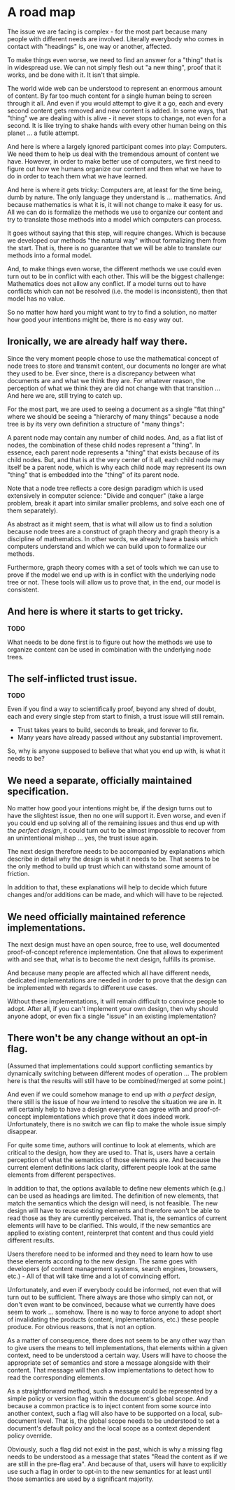 
# A road map

The issue we are facing is complex - for the most part because many people
with different needs are involved. Literally everybody who comes in contact
with "headings" is, one way or another, affected.

To make things even worse, we need to find an answer for a "thing" that is in
widespread use. We can not simply flesh out "a new thing", proof that it works,
and be done with it. It isn't that simple.

The world wide web can be understood to represent an enormous amount of content.
By far too much content for a single human being to screen through it all. And
even if you would attempt to give it a go, each and every second content gets
removed and new content is added. In some ways, that "thing" we are dealing
with is alive - it never stops to change, not even for a second. It is like
trying to shake hands with every other human being on this planet ... a futile
attempt.

And here is where a largely ignored participant comes into play: Computers.
We need them to help us deal with the tremendous amount of content we have.
However, in order to make better use of computers, we first need to figure
out how we humans organize our content and then what we have to do in order
to teach them what we have learned.

And here is where it gets tricky: Computers are, at least for the time being,
dumb by nature. The only language they understand is ... mathematics. And
because mathematics is what it is, it will not change to make it easy for us.
All we can do is formalize the methods we use to organize our content and try
to translate those methods into a model which computers can process.

It goes without saying that this step, will require changes. Which is because
we developed our methods "the natural way" without formalizing them from the
start. That is, there is no guarantee that we will be able to translate our
methods into a formal model.

And, to make things even worse, the different methods we use could even turn
out to be in conflict with each other. This will be the biggest challenge:
Mathematics does not allow any conflict. If a model turns out to have conflicts
which can not be resolved (i.e. the model is inconsistent), then that model has
no value.

So no matter how hard you might want to try to find a solution,
no matter how good your intentions might be, there is no easy way out.

## Ironically, we are already half way there.

Since the very moment people chose to use the mathematical concept of node trees
to store and transmit content, our documents no longer are what they used to be.
Ever since, there is a discrepancy between what documents are and what we think
they are. For whatever reason, the perception of what we think they are did not
change with that transition ... And here we are, still trying to catch up.

For the most part, we are used to seeing a document as a single "flat thing"
where we should be seeing a "hierarchy of many things" because a node tree
is by its very own definition a structure of "many things":

A parent node may contain any number of child nodes. And, as a flat list of
nodes, the combination of these child nodes represent a "thing". In essence,
each parent node represents a "thing" that exists because of its child nodes.
But, and that is at the very center of it all, each child node may itself be
a parent node, which is why each child node may represent its own "thing" that
is embedded into the "thing" of its parent node.

Note that a node tree reflects a core design paradigm which is used extensively
in computer science: "Divide and conquer" (take a large problem, break it apart
into similar smaller problems, and solve each one of them separately).

As abstract as it might seem, that is what will allow us to find a solution
because node trees are a construct of graph theory and graph theory is a
discipline of mathematics. In other words, we already have a basis which
computers understand and which we can build upon to formalize our methods.

Furthermore, graph theory comes with a set of tools which we can use to prove
if the model we end up with is in conflict with the underlying node tree or not.
These tools will allow us to prove that, in the end, our model is consistent.

## And here is where it starts to get tricky.
**TODO**

What needs to be done first is to figure out how the methods we use to organize
content can be used in combination with the underlying node trees.

## The self-inflicted trust issue.
**TODO**

Even if you find a way to scientifically proof, beyond any shred of doubt,
each and every single step from start to finish, a trust issue will still
remain.

- Trust takes years to build, seconds to break, and forever to fix.
- Many years have already passed without any substantial improvement.

So, why is anyone supposed to believe that what you end up with,
is what it needs to be?

## We need a separate, officially maintained specification.

No matter how good your intentions might be, if the design turns out to have
the slightest issue, then no one will support it. Even worse, and even if you
could end up solving all of the remaining issues and thus end up with *the
perfect design*, it could turn out to be almost impossible to recover from an
unintentional mishap ... yes, the trust issue again.

The next design therefore needs to be accompanied by explanations which
describe in detail why the design is what it needs to be. That seems to be
the only method to build up trust which can withstand some amount of friction.

In addition to that, these explanations will help to decide which future 
changes and/or additions can be made, and which will have to be rejected.

## We need officially maintained reference implementations.

The next design must have an open source, free to use, well documented
proof-of-concept reference implementation. One that allows to experiment
with and see that, what is to become the next design, fulfills its promise.

And because many people are affected which all have different needs, dedicated
implementations are needed in order to prove that the design can be implemented
with regards to different use cases.

Without these implementations, it will remain difficult to convince people
to adopt. After all, if you can't implement your own design, then why should
anyone adopt, or even fix a single "issue" in an existing implementation?

## There won't be any change without an opt-in flag.

(Assumed that implementations could support conflicting semantics by dynamically
switching between different modes of operation ... The problem here is that the
results will still have to be combined/merged at some point.)

And even if we could somehow manage to end up with *a perfect design*, there
still is the issue of how we intend to resolve the situation we are in. It will
certainly help to have a design everyone can agree with and proof-of-concept
implementations which prove that it does indeed work. Unfortunately, there is
no switch we can flip to make the whole issue simply disappear.

For quite some time, authors will continue to look at elements, which are
critical to the design, how they are used to. That is, users have a certain
perception of what the semantics of those elements are. And because the current
element definitions lack clarity, different people look at the same elements
from different perspectives.

In addition to that, the options available to define new elements which (e.g.)
can be used as headings are limited. The definition of new elements, that match
the semantics which the design will need, is not feasible. The new design will
have to reuse existing elements and therefore won't be able to read those as
they are currently perceived. That is, the semantics of current elements will
have to be clarified. This would, if the new semantics are applied to existing
content, reinterpret that content and thus could yield different results.

Users therefore need to be informed and they need to learn how to use these
elements according to the new design. The same goes with developers (of content
management systems, search engines, browsers, etc.) - All of that will take
time and a lot of convincing effort.

Unfortunately, and even if everybody could be informed, not even that will turn
out to be sufficient. There always are those who simply can not, or don't even
want to be convinced, because what we currently have does seem to work ...
somehow. There is no way to force anyone to adopt short of invalidating the
products (content, implementations, etc.) these people produce. For obvious
reasons, that is not an option.

As a matter of consequence, there does not seem to be any other way than to
give users the means to tell implementations, that elements within a given
context, need to be understood a certain way. Users will have to choose the
appropriate set of semantics and store a message alongside with their content.
That message will then allow implementations to detect how to read the
corresponding elements.

As a straightforward method, such a message could be represented by a simple
policy or version flag within the document's global scope. And because a common
practice is to inject content from some source into another context, such a
flag will also have to be supported on a local, sub-document level. That is,
the global scope needs to be understood to set a document's default policy and
the local scope as a context dependent policy override.

Obviously, such a flag did not exist in the past, which is why a missing flag
needs to be understood as a message that states "Read the content as if we are
still in the pre-flag era". And because of that, users will have to explicitly
use such a flag in order to opt-in to the new semantics for at least until
those semantics are used by a significant majority.
